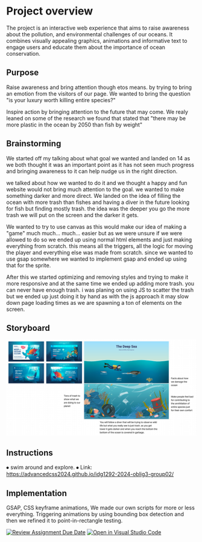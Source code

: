 # Project overview
The project is an interactive web experience that aims to raise awareness about the pollution, and environmental challenges of our oceans. It combines visually appealing graphics, animations and informative text to engage users and educate them about the importance of ocean conservation.

## Purpose
Raise awareness and bring attention though etos means. by trying to bring an emotion from the visitors of our page. We wanted to bring the question "is your luxury worth killing entire species?"

Inspire action by bringing attention to the future that may come. We realy leaned on some of the research we found that stated that "there may be more plastic in the ocean by 2050 than fish by weight"

## Brainstorming
We started off my talking about what goal we wanted and landed on 14 as we both thought it was an important point as it has not seen much progress and bringing awareness to it can help nudge us in the right direction.

we talked about how we wanted to do it and we thought a happy and fun website would not bring much attention to the goal. we wanted to make something darker and more direct. We landed on the idea of filling the ocean with more trash than fishes and having a diver in the future looking for fish but finding mostly trash. the idea was the deeper you go the more trash we will put on the screen and the darker it gets.

We wanted to try to use canvas as this would make our idea of making a "game" much much... much... easier but as we were unsure if we were allowed to do so we ended up using normal html elements and just making everything from scratch. this means all the triggers, all the logic for moving the player and everything else was made from scratch. since we wanted to use gsap somewhere we wanted to implement gsap and ended up using that for the sprite.

After this we started optimizing and removing styles and trying to make it more responsive and at the same time we ended up adding more trash. you can never have enough trash. i was planing on using JS to scatter the trash but we ended up just doing it by hand as with the js approach it may slow down page loading times as we are spawning a ton of elements on the screen.

## Storyboard
 ![image](https://raw.githubusercontent.com/AdvancedCSS2024/idg1292-2024-oblig3-group02/main/images/StoryBoard.png)

## Instructions
⦁	swim around and explore.
⦁	Link: https://advancedcss2024.github.io/idg1292-2024-oblig3-group02/

## Implementation
GSAP, CSS keyframe animations, We made our own scripts for more or less everything. Triggering animations by using bounding box detection and then we refined it to point-in-rectangle testing. 

[![Review Assignment Due Date](https://classroom.github.com/assets/deadline-readme-button-24ddc0f5d75046c5622901739e7c5dd533143b0c8e959d652212380cedb1ea36.svg)](https://classroom.github.com/a/IJi-El-s)
[![Open in Visual Studio Code](https://classroom.github.com/assets/open-in-vscode-718a45dd9cf7e7f842a935f5ebbe5719a5e09af4491e668f4dbf3b35d5cca122.svg)](https://classroom.github.com/online_ide?assignment_repo_id=14884983&assignment_repo_type=AssignmentRepo)

